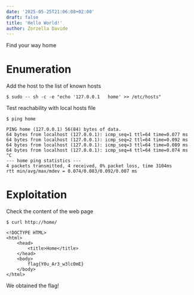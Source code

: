 ```yaml
---
date: '2025-05-25T21:06:08+02:00'
draft: false
title: 'Hello World!'
author: Zorzella Davide
---
```


Find your way home

# Enumeration

Add the host to the list of known hosts

```
$ sudo -- sh -c -e "echo '127.0.0.1   home' >> /etc/hosts"
```

Test reachability with local hosts file

```
$ ping home
```

```
PING home (127.0.0.1) 56(84) bytes of data.
64 bytes from localhost (127.0.0.1): icmp_seq=1 ttl=64 time=0.077 ms
64 bytes from localhost (127.0.0.1): icmp_seq=2 ttl=64 time=0.092 ms
64 bytes from localhost (127.0.0.1): icmp_seq=3 ttl=64 time=0.089 ms
64 bytes from localhost (127.0.0.1): icmp_seq=4 ttl=64 time=0.074 ms
^C
--- home ping statistics ---
4 packets transmitted, 4 received, 0% packet loss, time 3104ms
rtt min/avg/max/mdev = 0.074/0.083/0.092/0.007 ms
```

# Exploitation

Check the content of the web page

```
$ curl http://home/
```

```
<!DOCTYPE HTML>
<html>
    <head>
        <title>Home</title>
    </head>
    <body>
        flag{Y0u_Ar3_w3lc0mE}
    </body>
</html>
```

We obtained the flag!